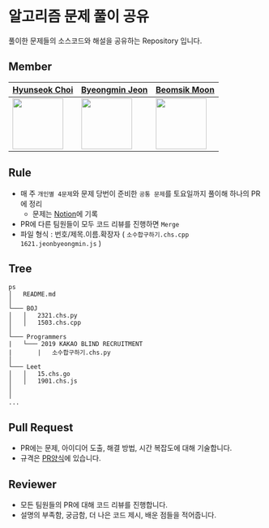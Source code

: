 # 알고리즘 문제 풀이 공유

풀이한 문제들의 소스코드와 해설을 공유하는 Repository 입니다.


## Member
| [Hyunseok Choi](https://github.com/201702083) | [Byeongmin Jeon](https://github.com/jeonbyeongmin) | [Beomsik Moon](https://github.com/munbeomsik) |
| ---- | ------- | ----------------- |
| <img src="https://avatars.githubusercontent.com/201702083" width="100" />  | <img src="https://avatars.githubusercontent.com/jeonbyeongmin" width="100" /> |  <img src="https://avatars.githubusercontent.com/munbeomsik" width="100" />| 

## Rule

- 매 주 `개인별 4문제`와 문제 당번이 준비한 `공통 문제`를 토요일까지 풀이해 하나의 PR에 정리
  - 문제는 [Notion](https://www.notion.so/Problems-10cebaca0e3243898b96516f340ddab0)에 기록
- PR에 다른 팀원들이 모두 코드 리뷰를 진행하면 `Merge`
- 파일 형식 : 번호/제목.이름.확장자 ( `소수합구하기.chs.cpp` `1621.jeonbyeongmin.js` )
## Tree

```
ps
│   README.md
│ 
└─── BOJ
│   │   2321.chs.py
│   │   1503.chs.cpp
│
└─── Programmers
|   └─── 2019 KAKAO BLIND RECRUITMENT
|       |   소수합구하기.chs.py
│ 
└─── Leet
│   │   15.chs.go
│   │   1901.chs.js
│
│
...
```

## Pull Request 


- PR에는 문제, 아이디어 도출, 해결 방법, 시간 복잡도에 대해 기술합니다.
- 규격은 [PR양식]()에 있습니다.

## Reviewer

- 모든 팀원들의 PR에 대해 코드 리뷰를 진행합니다.
- 설명의 부족함, 궁금함, 더 나은 코드 제시, 배운 점들을 적어줍니다.




